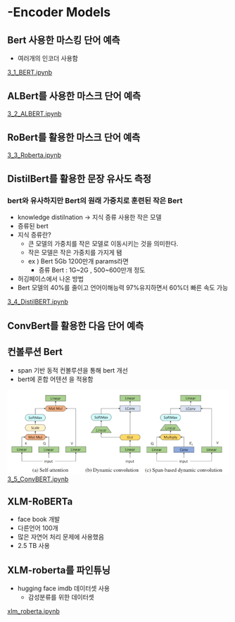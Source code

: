 # -Encoder Models

## Bert 사용한 마스킹 단어 예측
- 여러개의 인코더 사용함

[3_1_BERT.ipynb](https://github.com/rlarlgnszx/AI_Study/blob/main/Hugging%20Face%20Model/-Encoder%20Models%20/3_1_BERT.ipynb)

## ALBert를 사용한 마스크 단어 예측

[3_2_ALBERT.ipynb](https://github.com/rlarlgnszx/AI_Study/blob/main/Hugging%20Face%20Model/-Encoder%20Models%20/3_2_ALBERT.ipynb)

## RoBert를 활용한 마스크 단어 예측

[3_3_Roberta.ipynb](https://github.com/rlarlgnszx/AI_Study/blob/main/Hugging%20Face%20Model/-Encoder%20Models%20/3_3_Roberta.ipynb)

## DistilBert를 활용한 문장 유사도 측정

### bert와 유사하지만 Bert의 원래 가중치로 훈련된 작은 Bert

- knowledge distilnation → 지식 증류 사용한 작은 모델
- 증류된 bert
- 지식 증류란?
    - 큰 모델의 가중치를 작은 모델로 이동시키는 것을 의미한다.
    - 작은 모델은 작은 가중치를 가지게 됌
    - ex ) Bert 5Gb 1200만개 params라면
        - 증류 Bert : 1G~2G , 500~600만개 정도
- 허깅페이스에서 나온 방법
- Bert 모델의 40%를 줄이고 언어이해능력 97%유지하면서 60%더 빠른 속도 가능

[3_4_DistilBERT.ipynb](https://github.com/rlarlgnszx/AI_Study/blob/main/Hugging%20Face%20Model/-Encoder%20Models%20/3_4_DistilBERT.ipynb)

## ConvBert를 활용한 다음 단어 예측

## 컨볼루션 Bert

- span 기반 동적 컨볼루션을 통해 bert 개선
- bert에 혼합 어텐션 을 적용함

![Untitled](https://github.com/rlarlgnszx/AI_Study/blob/main/Hugging%20Face%20Model/-Encoder%20Models/Untitled.png?raw=true)
[3_5_ConvBERT.ipynb](https://github.com/rlarlgnszx/AI_Study/blob/main/Hugging%20Face%20Model/-Encoder%20Models%20/3_5_ConvBERT.ipynb)

## XLM-RoBERTa

- face book 개발
- 다른언어 100개
- 많은 자연어 처리 문제에 사용했음
- 2.5 TB 사용

## XLM-roberta를 파인튜닝

- hugging face imdb 데이터셋 사용
    - 감성분류를 위한 데이터셋

[xlm_roberta.ipynb](https://github.com/rlarlgnszx/AI_Study/blob/main/Hugging%20Face%20Model/-Encoder%20Models%20/xlm_roberta.ipynb)